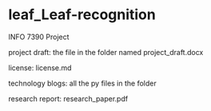 # leaf_Leaf-recognition
INFO 7390 Project


project draft: the file in the folder named project_draft.docx


license: license.md


technology blogs: all the py files in the folder


research report: research_paper.pdf


